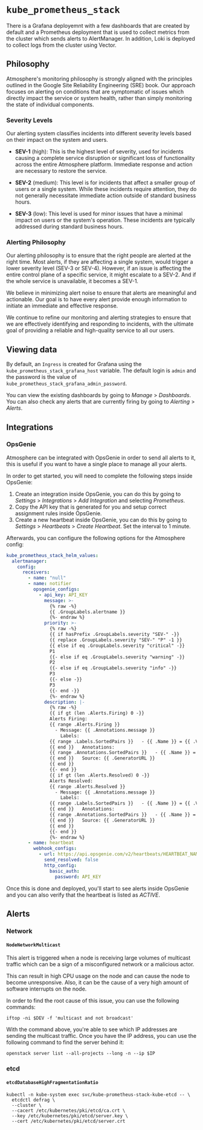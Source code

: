 # `kube_prometheus_stack`

There is a Grafana deployemnt with a few dashboards that are created by default
and a Prometheus deployment that is used to collect metrics from the cluster
which sends alerts to AlertManager. In addition, Loki is deployed to collect
logs from the cluster using Vector.

## Philosophy

Atmosphere's monitoring philosophy is strongly aligned with the principles
outlined in the Google Site Reliability Engineering (SRE) book. Our approach
focuses on alerting on conditions that are symptomatic of issues which directly
impact the service or system health, rather than simply monitoring the state of
individual components.

### Severity Levels

Our alerting system classifies incidents into different severity levels based on
their impact on the system and users.

- **SEV-1** (high): This is the highest level of severity, used for incidents 
  causing a complete service disruption or significant loss of functionality 
  across the entire Atmosphere platform. Immediate response and action are 
  necessary to restore the service.

- **SEV-2** (medium): This level is for incidents that affect a smaller group 
  of users or a single system. While these incidents require attention, they do 
  not generally necessitate immediate action outside of standard business hours.

- **SEV-3** (low): This level is used for minor issues that have a minimal 
  impact on users or the system's operation. These incidents are typically 
  addressed during standard business hours.

### Alerting Philosophy

Our alerting philosophy is to ensure that the right people are alerted at the
right time. Most alerts, if they are affecting a single system, would trigger a
lower severity level (SEV-3 or SEV-4). However, if an issue is affecting the
entire control plane of a specific service, it might escalate to a SEV-2. And
if the whole service is unavailable, it becomes a SEV-1.

We believe in minimizing alert noise to ensure that alerts are meaningful and
actionable. Our goal is to have every alert provide enough information to
initiate an immediate and effective response.

We continue to refine our monitoring and alerting strategies to ensure that we
are effectively identifying and responding to incidents, with the ultimate goal
of providing a reliable and high-quality service to all our users.

## Viewing data

By default, an `Ingress` is created for Grafana using the `kube_prometheus_stack_grafana_host`
variable. The default login is `admin` and the password is the value of
`kube_prometheus_stack_grafana_admin_password`.

You can view the existing dashboards by going to _Manage_ > _Dashboards_. You
can also check any alerts that are currently firing by going to _Alerting_ >
_Alerts_.

## Integrations

### OpsGenie

Atmosphere can be integrated with OpsGenie in order to send all alerts to it,
this is useful if you want to have a single place to manage all your alerts.

In order to get started, you will need to complete the following steps inside
OpsGenie:

1. Create an integration inside OpsGenie, you can do this by going to
   _Settings_ > _Integrations_ > _Add Integration_ and selecting _Prometheus_.
2. Copy the API key that is generated for you and setup correct assignment
   rules inside OpsGenie.
3. Create a new heartbeat inside OpsGenie, you can do this by going to
   _Settings_ > _Heartbeats_ > _Create Heartbeat_. Set the interval to 1 minute.

Afterwards, you can configure the following options for the Atmosphere config:

```yaml
kube_prometheus_stack_helm_values:
  alertmanager:
    config:
      receivers:
        - name: "null"
        - name: notifier
          opsgenie_configs:
            - api_key: API_KEY
              message: >-
                {% raw -%}
                {{ .GroupLabels.alertname }}
                {%- endraw %}
              priority: >-
                {% raw -%}
                {{ if hasPrefix .GroupLabels.severity "SEV-" -}}
                {{ replace .GroupLabels.severity "SEV-" "P" -1 }}
                {{ else if eq .GroupLabels.severity "critical" -}}
                P1
                {{- else if eq .GroupLabels.severity "warning" -}}
                P2
                {{- else if eq .GroupLabels.severity "info" -}}
                P3
                {{- else -}}
                P3
                {{- end -}}
                {%- endraw %}
              description: |-
                {% raw -%}
                {{ if gt (len .Alerts.Firing) 0 -}}
                Alerts Firing:
                {{ range .Alerts.Firing }}
                  - Message: {{ .Annotations.message }}
                    Labels:
                {{ range .Labels.SortedPairs }}   - {{ .Name }} = {{ .Value }}
                {{ end }}   Annotations:
                {{ range .Annotations.SortedPairs }}   - {{ .Name }} = {{ .Value }}
                {{ end }}   Source: {{ .GeneratorURL }}
                {{ end }}
                {{- end }}
                {{ if gt (len .Alerts.Resolved) 0 -}}
                Alerts Resolved:
                {{ range .Alerts.Resolved }}
                  - Message: {{ .Annotations.message }}
                    Labels:
                {{ range .Labels.SortedPairs }}   - {{ .Name }} = {{ .Value }}
                {{ end }}   Annotations:
                {{ range .Annotations.SortedPairs }}   - {{ .Name }} = {{ .Value }}
                {{ end }}   Source: {{ .GeneratorURL }}
                {{ end }}
                {{- end }}
                {%- endraw %}
        - name: heartbeat
          webhook_configs:
            - url: https://api.opsgenie.com/v2/heartbeats/HEARTBEAT_NAME/ping
              send_resolved: false
              http_config:
                basic_auth:
                  password: API_KEY
```

Once this is done and deployed, you'll start to see alerts inside OpsGenie and
you can also verify that the heartbeat is listed as _ACTIVE_.

## Alerts

### Network

#### `NodeNetworkMulticast`

This alert is triggered when a node is receiving large volumes of multicast
traffic which can be a sign of a misconfigured network or a malicious actor.

This can result in high CPU usage on the node and can cause the node to become
unresponsive. Also, it can be the cause of a very high amount of software
interrupts on the node.

In order to find the root cause of this issue, you can use the following
commands:

```console
iftop -ni $DEV -f 'multicast and not broadcast'
```

With the command above, you're able to see which IP addresses are sending the
multicast traffic. Once you have the IP address, you can use the following
command to find the server behind it:

```console
openstack server list --all-projects --long -n --ip $IP
```

### etcd

#### `etcdDatabaseHighFragmentationRatio`

```console
kubectl -n kube-system exec svc/kube-prometheus-stack-kube-etcd -- \
  etcdctl defrag \
  --cluster \
  --cacert /etc/kubernetes/pki/etcd/ca.crt \
  --key /etc/kubernetes/pki/etcd/server.key \
  --cert /etc/kubernetes/pki/etcd/server.crt
```
